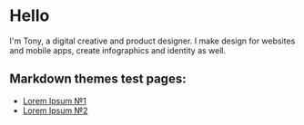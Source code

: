 # Hello
I'm Tony, а digital creative and product designer. I make design for websites and mobile apps, create infographics and identity as well.



## Markdown themes test pages:
- [Lorem Ipsum №1](test1.html)
- [Lorem Ipsum №2](test2.html)